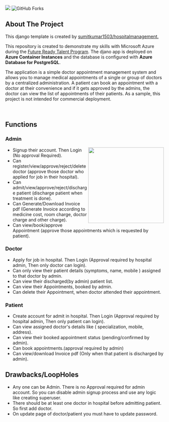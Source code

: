 <a href="LICENSE"><img src="https://img.shields.io/badge/License-MIT-purple.svg?labelColor=303030" /></a>
<a><img alt="GitHub Forks" src="https://img.shields.io/github/forks/sumitkumar1503/hospitalmanagement?color=orange" /><a>
<br />

## About The Project

<div>
  <p>
    This django template is created by
    <a href="https://github.com/sumitkumar1503/hospitalmanagement">sumitkumar1503/hospitalmanagement.</a>
  </p>
</div>

This repository is created to demonstrate my skills with Microsoft Azure during the
<a href="https://futurereadytalent.in/">Future Ready Talent Program</a>.
The djano app is deployed on **Azure Container Instances** and the database is configured with **Azure Database for PostgreSQL**.

The application is a simple doctor appointment management system and allows you to manage medical appointments of a single or group of doctors by a centralized administration.
A patient can book an appointment with a doctor at their convenience and if it gets approved by the admins, the doctor can view the list of appointments of their patients.
As a sample, this project is not intended for commercial deployment.

<br />

## Functions

### Admin

<div>
  <a href="https://raw.githubusercontent.com/amanb12/hospitalAppointmentControl/master/static/screenshots/admin_dashboard.png">
    <img align="right" width="240px"  src="https://raw.githubusercontent.com/amanb12/hospitalAppointmentControl/master/static/screenshots/admin_dashboard.png">
  </a>
</div>

- Signup their account. Then Login (No approval Required).
- Can register/view/approve/reject/delete doctor (approve those doctor who applied for job in their hospital).
- Can admit/view/approve/reject/discharge patient (discharge patient when treatment is done).
- Can Generate/Download Invoice pdf (Generate Invoice according to medicine cost, room charge, doctor charge and other charge).
- Can view/book/approve Appointment (approve those appointments which is requested by patient).

### Doctor

- Apply for job in hospital. Then Login (Approval required by hospital admin, Then only doctor can login).
- Can only view their patient details (symptoms, name, mobile ) assigned to that doctor by admin.
- Can view their discharged(by admin) patient list.
- Can view their Appointments, booked by admin.
- Can delete their Appointment, when doctor attended their appointment.

### Patient

- Create account for admit in hospital. Then Login (Approval required by hospital admin, Then only patient can login).
- Can view assigned doctor's details like ( specialization, mobile, address).
- Can view their booked appointment status (pending/confirmed by admin).
- Can book appointments.(approval required by admin)
- Can view/download Invoice pdf (Only when that patient is discharged by admin).

## Drawbacks/LoopHoles

- Any one can be Admin. There is no Approval required for admin account. So you can disable admin signup process and use any logic like creating superuser.
- There should be at least one doctor in hospital before admitting patient. So first add doctor.
- On update page of doctor/patient you must have to update password.

